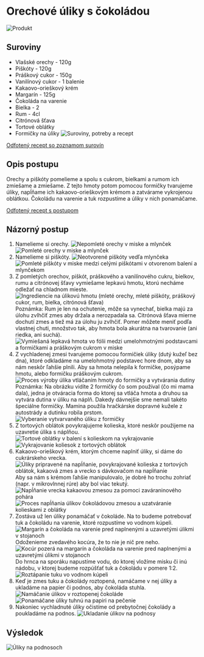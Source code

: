 # Orechové úliky s čokoládou #
![Produkt](./fotky/produkt.jpg)

## Suroviny ##

- Vlašské orechy - 120g
- Piškóty - 120g
- Práškový cukor - 150g
- Vanilínový cukor - 1 balenie
- Kakaovo-orieškový krém
- Margarín - 125g
- Čokoláda na varenie
- Bielka - 2
- Rum - 4cl
- Citrónová šťava
- Tortové oblátky
- Formičky na úliky
![Suroviny, potreby a recept](./fotky/image20221213_013021631.jpg)

[Odfotený recept so zoznamom surovín](./fotky/image20221213_012542104.jpg)


## Opis postupu ##
Orechy a piškóty pomelieme a spolu s cukrom, bielkami a rumom ich zmiešame a zmiešame. Z tejto hmoty potom pomocou formičky tvarujeme úliky, napĺňame ich kakaovo-orieškovým krémom a zatvárame vykrojenou oblátkou. Čokoládu na varenie a tuk rozpustíme a úliky v nich ponamáčame.

[Odfotený recept s postupom](./fotky/image20211219_010318005.jpg)

## Názorný postup ##
1. Namelieme si orechy. ![Nepomleté orechy v miske a mlynček](./fotky/image20221213_013511524.jpg) ![Pomleté orechy v miske a mlynček](./fotky/image20221213_015846931.jpg)
2. Namelieme si piškóty. ![Neotvorené piškóty vedľa mlynčeka](./fotky/image20221214_012540669.jpg) ![Pomleté piškóty v miske medzi celými piškótami v otvorenom balení a mlynčekom](./fotky/image20221214_015659386.jpg)
3. Z pomletých orechov, piškót, práškového a vanilínového cukru, bielkov, rumu a citrónovej šťavy vymiešame lepkavú hmotu, ktorú necháme odležať na chladnom mieste. ![Ingrediencie na úlikovú hmotu (mleté orechy, mleté piškóty, práškový cukor, rum, bielka, citrónová šťava)](./fotky/image20221215_013001810.jpg) Poznámka: Rum je len na ochutenie, môže sa vynechať, bielka majú za úlohu zvlhčiť zmes aby držala a nerozpadala sa. Citrónová šťava mierne dochutí zmes a tiež má za úlohu ju zvlhčiť. Pomer môžete meniť podľa vlastnej chuti, množstvo tak, aby hmota bola akurátna na tvarovanie (ani riedka, ani suchá). ![Vymiešaná lepkavá hmota vo fólii medzi umelohmotnými podstavcami a formičkami a práškovým cukrom v miske](./fotky/image20221216_011622283.jpg)
4. Z vychladenej zmesi tvarujeme pomocou formičiek úliky (dutý kužeľ bez dna), ktoré odkladáme na umelohmotný podstavec hore dnom, aby sa nám neskôr ľahšie plnili. Aby sa hmota nelepila k formičke, posýpame hmotu, alebo formičku práškovým cukrom. ![Proces výroby úlika vtláčaním hmoty do formičky a vytvárania dutiny](./fotky/image20221216_023110029.jpg) Poznámka: Na obrázku vidíte 2 formičky čo som používal (čo mi mama dala), jedna je otváracia forma do ktorej sa vtláča hmota a druhou sa vytvára dutina v úliku na náplň. Dakedy dávnejšie sme nemali takéto špeciálne formičky. Mamina použila hračkárske dopravné kužele z autostrády a dutinku robila prstom. ![Vyberanie vytvarvaného úliku z formičky](./fotky/image20221216_023220542.jpg)
5. Z tortových oblátok povykrajujeme kolieska, ktoré neskôr použijeme na uzavretie úlika s náplňou. ![Tortové oblátky v balení s kolieskom na vykrajovanie](./fotky/image20221217_022358069.jpg) ![Vykrajovanie koliesok z tortových oblátok](./fotky/image20221217_023145739.jpg)
6. Kakaovo-orieškový krém, ktorým chceme naplniť úliky, si dáme do cukrárskeho vrecka. ![Úliky pripravené na napĺňanie, povykrajované kolieska z tortových oblátok, kakaová zmes a vrecko s dávkovačom na napĺňanie](./fotky/image20221218_013654769.jpg) Aby sa nám s krémom ľahšie manipulovalo, je dobré ho trochu zohriať (napr. v mikrovlnnej rúre) aby bol viac tekutý. ![Napĺňanie vrecka kakaovou zmesou za pomoci zaváraninového pohára](./fotky/image20221218_014932056.jpg) ![Proces napĺňania úlikov čokoládovou zmesou a uzatváranie kolieskami z oblátky](./fotky/image20221218_015934185.jpg)
7. Zostáva už len úliky ponamáčať v čokoláde. Na to budeme potrebovať tuk a čokoládu na varenie, ktoré rozpustíme vo vodnom kúpeli. ![Margarín a čokoláda na varenie pred naplnenými a uzavretými úlikmi v stojanoch](./fotky/image20221218_021448477.jpg) Odoženieme zvedavého kocúra, že to nie je nič pre neho. ![Kocúr pozerá na margarín a čokoláda na varenie pred naplnenými a uzavretými úlikmi v stojanoch](./fotky/image20221218_021529267.jpg) Do hrnca na sporáku napustíme vodu, do ktorej vložíme misku či inú nádobu, v ktorej budeme rozpúšťať tuk a čokoládu v pomere 1:2. ![Roztápanie tuku vo vodnom kúpeli](./fotky/image20221218_022501627.jpg)
8. Keď je zmes tuku a čokolády roztopená, namáčame v nej úliky a ukladáme na papier či podnos, aby čokoláda stuhla. ![Namáčanie úlikov v roztopenej čokoláde](./fotky/image20221218_025516205.jpg) ![Ponamáčane úliky tuhnú na papiri na pečenie](./fotky/image20221218_030622311.jpg)
9. Nakoniec vychladnuté úliky očistíme od prebytočnej čokolády a poukladáme na podnos. ![Ukladanie úlikov na podnosy](./fotky/image20221220_013845571.jpg)

## Výsledok ##
 ![Úliky na podnosoch](./fotky/image20221220_150629500.jpg)
